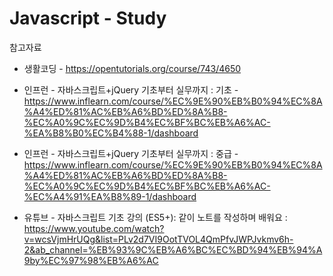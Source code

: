 # Javascript - Study

참고자료

- 생활코딩 - https://opentutorials.org/course/743/4650
- 인프런 - 자바스크립트+jQuery 기초부터 실무까지 : 기초 - https://www.inflearn.com/course/%EC%9E%90%EB%B0%94%EC%8A%A4%ED%81%AC%EB%A6%BD%ED%8A%B8-%EC%A0%9C%EC%9D%B4%EC%BF%BC%EB%A6%AC-%EA%B8%B0%EC%B4%88-1/dashboard

- 인프런 - 자바스크립트+jQuery 기초부터 실무까지 : 중급 - https://www.inflearn.com/course/%EC%9E%90%EB%B0%94%EC%8A%A4%ED%81%AC%EB%A6%BD%ED%8A%B8-%EC%A0%9C%EC%9D%B4%EC%BF%BC%EB%A6%AC-%EC%A4%91%EA%B8%89-1/dashboard

- 유튜브 - 자바스크립트 기초 강의 (ES5+): 같이 노트를 작성하며 배워요 : https://www.youtube.com/watch?v=wcsVjmHrUQg&list=PLv2d7VI9OotTVOL4QmPfvJWPJvkmv6h-2&ab_channel=%EB%93%9C%EB%A6%BC%EC%BD%94%EB%94%A9by%EC%97%98%EB%A6%AC